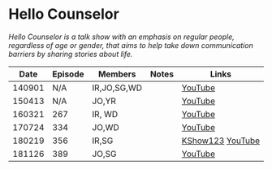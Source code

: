 # Hello Counselor
_Hello Counselor is a talk show with an emphasis on regular people, regardless of age or gender, that aims to help take down communication barriers by sharing stories about life._

| Date   | Episode | Members     | Notes | Links                                                                                                          |
|--------|---------|-------------|-------|----------------------------------------------------------------------------------------------------------------|
| 140901 | N/A     | IR,JO,SG,WD |       | [YouTube](https://youtu.be/h2QDHQDDXjs)                                                                        |
| 150413 | N/A     | JO,YR       |       | [YouTube](https://youtu.be/BwWtHNJIHSk?t=1627)                                                                 |
| 160321 | 267     | IR, WD      |       | [YouTube](https://youtu.be/VIQD1ETYgLg)                                                                        |
| 170724 | 334     | JO,WD       |       | [YouTube](https://youtu.be/F1bzdw6ucsI)                                                                        |
| 180219 | 356     | IR,SG       |       | [KShow123](http://kshow123.net/show/hello-counselor/episode-356.html)  [YouTube](https://youtu.be/0s5nMjZXpyQ) |
| 181126 | 389     | JO,SG       |       | [YouTube](https://youtu.be/LOGda6Vo3bE)                                                                        |